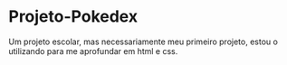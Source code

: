 # Projeto-Pokedex
Um projeto escolar, mas necessariamente meu primeiro projeto, estou o utilizando para me aprofundar em html e css.
